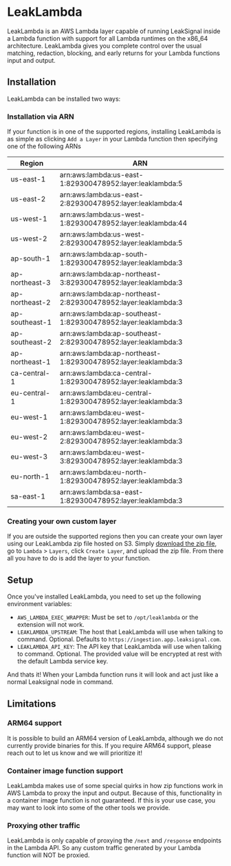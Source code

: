 # LeakLambda

LeakLambda is an AWS Lambda layer capable of running LeakSignal inside a Lambda function with support for all Lambda runtimes on the x86_64 architecture.
LeakLambda gives you complete control over the usual matching, redaction, blocking, and early returns for your Lambda functions input and output.

## Installation

LeakLambda can be installed two ways:

### Installation via ARN

If your function is in one of the supported regions, installing LeakLambda is as simple as clicking `Add a Layer` in your Lambda function then specifying one of the following ARNs

| Region | ARN |
| --- | --- |
| us-east-1 | arn:aws:lambda:us-east-1:829300478952:layer:leaklambda:5 |
| us-east-2 | arn:aws:lambda:us-east-2:829300478952:layer:leaklambda:4 |
| us-west-1 | arn:aws:lambda:us-west-1:829300478952:layer:leaklambda:44 |
| us-west-2 | arn:aws:lambda:us-west-2:829300478952:layer:leaklambda:5 |
| ap-south-1 | arn:aws:lambda:ap-south-1:829300478952:layer:leaklambda:3 |
| ap-northeast-3 | arn:aws:lambda:ap-northeast-3:829300478952:layer:leaklambda:3 |
| ap-northeast-2 | arn:aws:lambda:ap-northeast-2:829300478952:layer:leaklambda:3 |
| ap-southeast-1 | arn:aws:lambda:ap-southeast-1:829300478952:layer:leaklambda:3 |
| ap-southeast-2 | arn:aws:lambda:ap-southeast-2:829300478952:layer:leaklambda:3 |
| ap-northeast-1 | arn:aws:lambda:ap-northeast-1:829300478952:layer:leaklambda:3 |
| ca-central-1 | arn:aws:lambda:ca-central-1:829300478952:layer:leaklambda:3 |
| eu-central-1 | arn:aws:lambda:eu-central-1:829300478952:layer:leaklambda:3 |
| eu-west-1 | arn:aws:lambda:eu-west-1:829300478952:layer:leaklambda:3 |
| eu-west-2 | arn:aws:lambda:eu-west-2:829300478952:layer:leaklambda:3 |
| eu-west-3 | arn:aws:lambda:eu-west-3:829300478952:layer:leaklambda:3 |
| eu-north-1 | arn:aws:lambda:eu-north-1:829300478952:layer:leaklambda:3 |
| sa-east-1 | arn:aws:lambda:sa-east-1:829300478952:layer:leaklambda:3 |

### Creating your own custom layer

If you are outside the supported regions then you can create your own layer using our LeakLambda zip file hosted on S3. Simply [download the zip file](https://leakproxy.s3.us-west-2.amazonaws.com/leaklambda-0.3.0.zip), go to `Lambda` > `Layers`, click `Create Layer`, and upload the zip file. From there all you have to do is add the layer to your function.

## Setup

Once you've installed LeakLambda, you need to set up the following environment variables:

- `AWS_LAMBDA_EXEC_WRAPPER`: Must be set to `/opt/leaklambda` or the extension will not work.
- `LEAKLAMBDA_UPSTREAM`: The host that LeakLambda will use when talking to command. Optional. Defaults to `https://ingestion.app.leaksignal.com`.
- `LEAKLAMBDA_API_KEY`: The API key that LeakLambda will use when talking to command. Optional. The provided value will be encrypted at rest with the default Lambda service key.

And thats it! When your Lambda function runs it will look and act just like a normal Leaksignal node in command.

## Limitations

### ARM64 support

It is possible to build an ARM64 version of LeakLambda, although we do not currently provide binaries for this. If you require ARM64 support, please reach out to let us know and we will prioritize it!

### Container image function support

LeakLambda makes use of some special quirks in how zip functions work in AWS Lambda to proxy the input and output. Because of this, functionality in a container image function is not guaranteed. If this is your use case, you may want to look into some of the other tools we provide.

### Proxying other traffic

LeakLambda is only capable of proxying the `/next` and `/response` endpoints in the Lambda API. So any custom traffic generated by your Lambda function will NOT be proxied.
